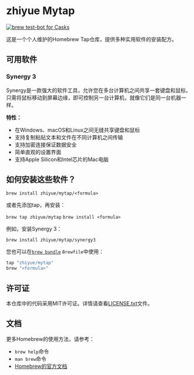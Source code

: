 # zhiyue Mytap

[![brew test-bot for Casks](https://github.com/zhiyue/homebrew-mytap/actions/workflows/tests.yml/badge.svg)](https://github.com/zhiyue/homebrew-mytap/actions/workflows/tests.yml)

这是一个个人维护的Homebrew Tap仓库，提供多种实用软件的安装配方。

## 可用软件

### Synergy 3

Synergy是一款强大的软件工具，允许您在多台计算机之间共享一套键盘和鼠标。只需将鼠标移动到屏幕边缘，即可控制另一台计算机，就像它们是同一台机器一样。

**特性：**
- 在Windows、macOS和Linux之间无缝共享键盘和鼠标
- 支持复制粘贴文本和文件在不同计算机之间传输
- 支持加密连接保证数据安全
- 简单直观的设置界面
- 支持Apple Silicon和Intel芯片的Mac电脑

## 如何安装这些软件？

`brew install zhiyue/mytap/<formula>`

或者先添加tap，再安装：

`brew tap zhiyue/mytap`
`brew install <formula>`

例如，安装Synergy 3：

`brew install zhiyue/mytap/synergy3`

您也可以在[`brew bundle`](https://github.com/Homebrew/homebrew-bundle) `Brewfile`中使用：

```ruby
tap "zhiyue/mytap"
brew "<formula>"
```

## 许可证

本仓库中的代码采用MIT许可证。详情请查看[LICENSE.txt](LICENSE.txt)文件。

## 文档

更多Homebrew的使用方法，请参考：
- `brew help`命令
- `man brew`命令
- [Homebrew的官方文档](https://docs.brew.sh)
